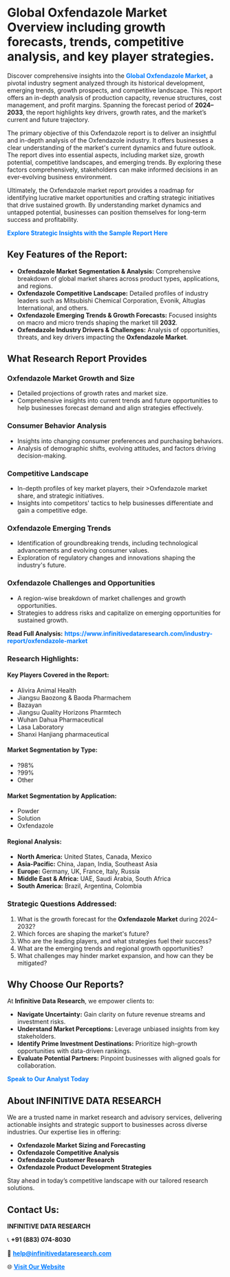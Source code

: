 <h1>Global Oxfendazole Market Overview including growth forecasts, trends, competitive analysis, and key player strategies.</h1>
<p>
Discover comprehensive insights into the 
<a href="https://www.infinitivedataresearch.com/industry-report/oxfendazole-market" rel="dofollow" style="color: #007BFF; text-decoration: none;"><strong>Global Oxfendazole Market</strong></a>, a pivotal industry segment analyzed through its historical development, emerging trends, growth prospects, and competitive landscape. This report offers an in-depth analysis of production capacity, revenue structures, cost management, and profit margins. Spanning the forecast period of <strong>2024–2033</strong>, the report highlights key drivers, growth rates, and the market’s current and future trajectory.
</p>
<p>
The primary objective of this Oxfendazole report is to deliver an insightful and in-depth analysis of the Oxfendazole industry. It offers businesses a clear understanding of the market's current dynamics and future outlook. The report dives into essential aspects, including market size, growth potential, competitive landscapes, and emerging trends. By exploring these factors comprehensively, stakeholders can make informed decisions in an ever-evolving business environment.
</p>
<p>
Ultimately, the Oxfendazole market report provides a roadmap for identifying lucrative market opportunities and crafting strategic initiatives that drive sustained growth. By understanding market dynamics and untapped potential, businesses can position themselves for long-term success and profitability.
</p>
<p>
<a href="https://www.infinitivedataresearch.com/request-sample/reportId=112806" style="color: #007BFF; text-decoration: none;"><strong>Explore Strategic Insights with the Sample Report Here</strong></a>
</p>

<h2>Key Features of the Report:</h2>
<ul>
<li><strong>Oxfendazole Market Segmentation & Analysis:</strong> Comprehensive breakdown of global market shares across product types, applications, and regions.</li>
<li><strong>Oxfendazole Competitive Landscape:</strong> Detailed profiles of industry leaders such as Mitsubishi Chemical Corporation, Evonik, Altuglas International, and others.</li>
<li><strong>Oxfendazole Emerging Trends & Growth Forecasts:</strong> Focused insights on macro and micro trends shaping the market till <strong>2032</strong>.</li>
<li><strong>Oxfendazole Industry Drivers & Challenges:</strong> Analysis of opportunities, threats, and key drivers impacting the <strong>Oxfendazole Market</strong>.</li>
</ul>

<h2>What Research Report Provides</h2>
<h3>Oxfendazole Market Growth and Size</h3>
<ul>
<li>Detailed projections of growth rates and market size.</li>
<li>Comprehensive insights into current trends and future opportunities to help businesses forecast demand and align strategies effectively.</li>
</ul>

<h3>Consumer Behavior Analysis</h3>
<ul>
<li>Insights into changing consumer preferences and purchasing behaviors.</li>
<li>Analysis of demographic shifts, evolving attitudes, and factors driving decision-making.</li>
</ul>

<h3>Competitive Landscape</h3>
<ul>
<li>In-depth profiles of key market players, their >Oxfendazole market share, and strategic initiatives.</li>
<li>Insights into competitors' tactics to help businesses differentiate and gain a competitive edge.</li>
</ul>

<h3>Oxfendazole Emerging Trends</h3>
<ul>
<li>Identification of groundbreaking trends, including technological advancements and evolving consumer values.</li>
<li>Exploration of regulatory changes and innovations shaping the industry's future.</li>
</ul>

<h3>Oxfendazole Challenges and Opportunities</h3>
<ul>
<li>A region-wise breakdown of market challenges and growth opportunities.</li>
<li>Strategies to address risks and capitalize on emerging opportunities for sustained growth.</li>
</ul>
<p><strong>Read Full Analysis:</strong> <a href="https://www.infinitivedataresearch.com/industry-report/oxfendazole-market" rel="dofollow" style="color: #007BFF; text-decoration: none;"><strong>https://www.infinitivedataresearch.com/industry-report/oxfendazole-market</strong></a></p>
<h3>Research Highlights:</h3>
<h4>Key Players Covered in the Report:</h4>
<ul><li>Alivira Animal Health</li><li>Jiangsu Baozong &amp; Baoda Pharmachem</li><li>Bazayan</li><li>Jiangsu Quality Horizons Pharmtech</li><li>Wuhan Dahua Pharmaceutical</li><li>Lasa Laboratory</li><li>Shanxi Hanjiang pharmaceutical</li></ul>
<h4>Market Segmentation by Type:</h4>
<ul><li>?98%</li><li>?99%</li><li>Other</li></ul>
<h4>Market Segmentation by Application:</h4>
<ul><li>Powder</li><li>Solution</li><li>Oxfendazole</li></ul>

<h4>Regional Analysis:</h4>
<ul>
<li><strong>North America:</strong> United States, Canada, Mexico</li>
<li><strong>Asia-Pacific:</strong> China, Japan, India, Southeast Asia</li>
<li><strong>Europe:</strong> Germany, UK, France, Italy, Russia</li>
<li><strong>Middle East & Africa:</strong> UAE, Saudi Arabia, South Africa</li>
<li><strong>South America:</strong> Brazil, Argentina, Colombia</li>
</ul>

<h3>Strategic Questions Addressed:</h3>
<ol>
<li>What is the growth forecast for the <strong>Oxfendazole Market</strong> during 2024–2032?</li>
<li>Which forces are shaping the market's future?</li>
<li>Who are the leading players, and what strategies fuel their success?</li>
<li>What are the emerging trends and regional growth opportunities?</li>
<li>What challenges may hinder market expansion, and how can they be mitigated?</li>
</ol>

<h2>Why Choose Our Reports?</h2>
<p>At <strong>Infinitive Data Research</strong>, we empower clients to:</p>
<ul>
<li><strong>Navigate Uncertainty:</strong> Gain clarity on future revenue streams and investment risks.</li>
<li><strong>Understand Market Perceptions:</strong> Leverage unbiased insights from key stakeholders.</li>
<li><strong>Identify Prime Investment Destinations:</strong> Prioritize high-growth opportunities with data-driven rankings.</li>
<li><strong>Evaluate Potential Partners:</strong> Pinpoint businesses with aligned goals for collaboration.</li>
</ul>
<p><a href="https://www.infinitivedataresearch.com/industry-report/oxfendazole-market" rel="dofollow" style="color: #007BFF; text-decoration: none;"><strong>Speak to Our Analyst Today</strong></a></p>

<h2>About INFINITIVE DATA RESEARCH</h2>
<p>We are a trusted name in market research and advisory services, delivering actionable insights and strategic support to businesses across diverse industries. Our expertise lies in offering:</p>
<ul>
<li><strong>Oxfendazole Market Sizing and Forecasting</strong></li>
<li><strong>Oxfendazole Competitive Analysis</strong></li>
<li><strong>Oxfendazole Customer Research</strong></li>
<li><strong>Oxfendazole Product Development Strategies</strong></li>
</ul>
<p>Stay ahead in today’s competitive landscape with our tailored research solutions.</p>

<h2>Contact Us:</h2>
<p><strong>INFINITIVE DATA RESEARCH</strong></p>
<p>📞 <strong>+91 (883) 074-8030</strong></p>
<p>📧 <strong><a href="mailto:help@infinitivedataresearch.com" style="color: #007BFF;">help@infinitivedataresearch.com</a></strong></p>
<p>🌐 <strong><a href="https://www.infinitivedataresearch.com" rel="dofollow" style="color: #007BFF;">Visit Our Website</a></strong></p>